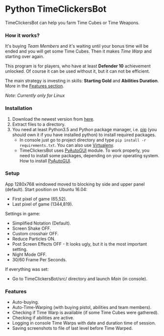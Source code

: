# Python TimeClickersBot
TimeClickersBot can help you farm Time Cubes or Time Weapons.

### How it works?
It's buying *Team Members* and it's waiting until your bonus time will be ended and you will get some Time Cubes. Then it makes *Time Warp* and starting over again.

This program is for players, who have at least **Defender 10**  achievement unlocked. Of course it can be used without it, but it can not be efficient.

The main strategy is investing in skills: **Starting Gold** and **Abilities Duration**.
More in the [Features section](#features).

*Note: Currently only for Linux*

### Installation
1. Download the newest version from [here](https://github.com/praszuk/TimeClickersBot/archive/master.zip).
2. Extract files to a directory.
3. You need at least Python3.5 and Python package manager, i.e. [pip](https://pip.pypa.io/en/stable/quickstart/) (you should own it if you have installed python) to install required packages.
    - In console just go to project directory and type ```pip install -r requirements.txt```. You can also use [Virtualenv](https://virtualenv.pypa.io/en/stable/).
    - TimeClickersBot uses [PyAutoGUI](https://pyautogui.readthedocs.io/en/latest/) module. To work properly, you need to install some packages, depending on your operating system. How to install [PyAutoGUI](https://pyautogui.readthedocs.io/en/latest/install.html).

### Setup
App 1280x768 windowed moved to blocking by side and upper panel (default).
Start position on Ubuntu 16.04:
- First pixel of game (65,52).
- Last pixel of game (1344,819).

Settings in game:
- Simplified Notation (Default).
- Screen Shake OFF.
- Custom crosshair OFF.
- Reduce Particles ON.
- Post Screen Effects OFF - It looks ugly, but it is the most important setting.
- Night Mode OFF.
- 30/60 Frame Per Seconds.

If everything was set:
- Go to TimeClickersBot/src/ directory and launch *Main* (in console).

### Features
- Auto-buying.
- Auto-Time-Warping (with buying pistol, abilities and team members).
- Checking if Time Warp is available (if some Time Cubes were gathered).
- Checking if abilities are active.
- Logging in console Time Warps with date and duration time of session.
- Saving screenshots to file of last level before Time Warped.
